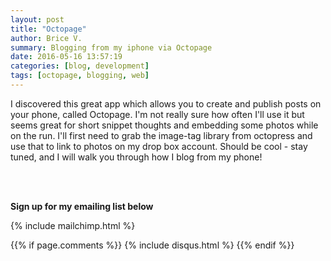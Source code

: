 ```yaml
---
layout: post
title: "Octopage"
author: Brice V.
summary: Blogging from my iphone via Octopage
date: 2016-05-16 13:57:19
categories: [blog, development]
tags: [octopage, blogging, web]
---
```


I discovered this great app which allows you to create and publish posts on your phone, called Octopage. I'm not really sure how often I'll use it but seems great for short snippet thoughts and embedding some photos while on the run. I'll first need to grab the image-tag library from octopress and use that to link to photos on my drop box account. Should be cool - stay tuned, and I will walk you through how I blog from my phone!

<br />
<br />


**Sign up for my emailing list below**


{% include mailchimp.html %} 

{{% if page.comments %}}
  {% include disqus.html %} 
{{% endif %}}
